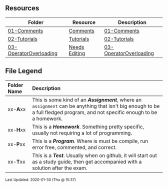 ## Resources
| Folder | Resource | Description|
 | ------------|------------|------------|
 | [01-Comments](https://github.com/rugbyprof/2143-Object-Oriented-Programming/tree/master/Resources/01-Comments) | [ Comments](https://github.com/rugbyprof/2143-Object-Oriented-Programming/tree/master/Resources/01-Comments) | [01-Comments](https://github.com/rugbyprof/2143-Object-Oriented-Programming/tree/master/Resources/01-Comments) | [ Example Program Comment Block](https://github.com/rugbyprof/2143-Object-Oriented-Programming/tree/master/Resources/01-Comments) | [01-Comments](https://github.com/rugbyprof/2143-Object-Oriented-Programming/tree/master/Resources/01-Comments) | [ Acceptable](https://github.com/rugbyprof/2143-Object-Oriented-Programming/tree/master/Resources/01-Comments) | [01-Comments](https://github.com/rugbyprof/2143-Object-Oriented-Programming/tree/master/Resources/01-Comments) | [ OR](https://github.com/rugbyprof/2143-Object-Oriented-Programming/tree/master/Resources/01-Comments) | [01-Comments](https://github.com/rugbyprof/2143-Object-Oriented-Programming/tree/master/Resources/01-Comments) | [ Program Comment Template:](https://github.com/rugbyprof/2143-Object-Oriented-Programming/tree/master/Resources/01-Comments) | [01-Comments](https://github.com/rugbyprof/2143-Object-Oriented-Programming/tree/master/Resources/01-Comments) | [ Program Comment Example:](https://github.com/rugbyprof/2143-Object-Oriented-Programming/tree/master/Resources/01-Comments) | [01-Comments](https://github.com/rugbyprof/2143-Object-Oriented-Programming/tree/master/Resources/01-Comments) | [ Class Comment](https://github.com/rugbyprof/2143-Object-Oriented-Programming/tree/master/Resources/01-Comments) | [01-Comments](https://github.com/rugbyprof/2143-Object-Oriented-Programming/tree/master/Resources/01-Comments) | [ Class Comment Template:](https://github.com/rugbyprof/2143-Object-Oriented-Programming/tree/master/Resources/01-Comments) | [01-Comments](https://github.com/rugbyprof/2143-Object-Oriented-Programming/tree/master/Resources/01-Comments) | [ Class Comment Example:](https://github.com/rugbyprof/2143-Object-Oriented-Programming/tree/master/Resources/01-Comments) | [01-Comments](https://github.com/rugbyprof/2143-Object-Oriented-Programming/tree/master/Resources/01-Comments) | [ Function Comment](https://github.com/rugbyprof/2143-Object-Oriented-Programming/tree/master/Resources/01-Comments) | [01-Comments](https://github.com/rugbyprof/2143-Object-Oriented-Programming/tree/master/Resources/01-Comments) | [ Function Comment Example:](https://github.com/rugbyprof/2143-Object-Oriented-Programming/tree/master/Resources/01-Comments) | [01-Comments](https://github.com/rugbyprof/2143-Object-Oriented-Programming/tree/master/Resources/01-Comments) | [ Comments in General](https://github.com/rugbyprof/2143-Object-Oriented-Programming/tree/master/Resources/01-Comments) | [01-Comments](https://github.com/rugbyprof/2143-Object-Oriented-Programming/tree/master/Resources/01-Comments) | [ Style of Comments](https://github.com/rugbyprof/2143-Object-Oriented-Programming/tree/master/Resources/01-Comments) | [N/A](https://github.com/rugbyprof/2143-Object-Oriented-Programming/tree/master/Resources/01-Comments) |
 | [02-Tutorials](https://github.com/rugbyprof/2143-Object-Oriented-Programming/tree/master/Resources/02-Tutorials) | [ Tutorials](https://github.com/rugbyprof/2143-Object-Oriented-Programming/tree/master/Resources/02-Tutorials) | [02-Tutorials](https://github.com/rugbyprof/2143-Object-Oriented-Programming/tree/master/Resources/02-Tutorials) | [ Dev Tool Tutorials](https://github.com/rugbyprof/2143-Object-Oriented-Programming/tree/master/Resources/02-Tutorials) | [02-Tutorials](https://github.com/rugbyprof/2143-Object-Oriented-Programming/tree/master/Resources/02-Tutorials) | [ By Jeremy Glebe](https://github.com/rugbyprof/2143-Object-Oriented-Programming/tree/master/Resources/02-Tutorials) | [02-Tutorials](https://github.com/rugbyprof/2143-Object-Oriented-Programming/tree/master/Resources/02-Tutorials) | [ TermGame](https://github.com/rugbyprof/2143-Object-Oriented-Programming/tree/master/Resources/02-Tutorials) | [N/A](https://github.com/rugbyprof/2143-Object-Oriented-Programming/tree/master/Resources/02-Tutorials) |
 | [03-OperatorOverloading](https://github.com/rugbyprof/2143-Object-Oriented-Programming/tree/master/Resources/03-OperatorOverloading) | [ Needs Editing](https://github.com/rugbyprof/2143-Object-Oriented-Programming/tree/master/Resources/03-OperatorOverloading) | [03-OperatorOverloading](https://github.com/rugbyprof/2143-Object-Oriented-Programming/tree/master/Resources/03-OperatorOverloading) | [ Assignment Operator =](https://github.com/rugbyprof/2143-Object-Oriented-Programming/tree/master/Resources/03-OperatorOverloading) | [03-OperatorOverloading](https://github.com/rugbyprof/2143-Object-Oriented-Programming/tree/master/Resources/03-OperatorOverloading) | [ Compound Assignment Operators += ](https://github.com/rugbyprof/2143-Object-Oriented-Programming/tree/master/Resources/03-OperatorOverloading) | [= *=](https://github.com/rugbyprof/2143-Object-Oriented-Programming/tree/master/Resources/03-OperatorOverloading) | [03-OperatorOverloading](https://github.com/rugbyprof/2143-Object-Oriented-Programming/tree/master/Resources/03-OperatorOverloading) | [ Binary Arithmetic Operators \+ \](https://github.com/rugbyprof/2143-Object-Oriented-Programming/tree/master/Resources/03-OperatorOverloading) | [ *](https://github.com/rugbyprof/2143-Object-Oriented-Programming/tree/master/Resources/03-OperatorOverloading) | [03-OperatorOverloading](https://github.com/rugbyprof/2143-Object-Oriented-Programming/tree/master/Resources/03-OperatorOverloading) | [ Comparison Operators == and !=](https://github.com/rugbyprof/2143-Object-Oriented-Programming/tree/master/Resources/03-OperatorOverloading) | [N/A](https://github.com/rugbyprof/2143-Object-Oriented-Programming/tree/master/Resources/03-OperatorOverloading) |

    
## File Legend

| Folder Name | Description |
|:-----------|:-------------|
|xx-**A**xx | This is some kind of an ***Assignment***, where an `assignment` can be anything that isn't big enough to be a full fledged program, and not specific enough to be a homework. |
|xx-**H**xx | This is a ***Homework***. Something pretty specific, usually not requiring a lot of programming. |
|xx-**P**xx | This is a ***Program***. Where is must be compile, run error free, commented, and correct. |
|xx-**T**xx | This is a ***Test***. Usually when on github, it will start out as a study guide, then get accompanied with a solution after the exam. |

    
<sup>Last Updated: 2020-01-30 (Thu @ 15:37)</sup>